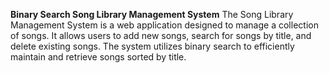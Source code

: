 **Binary Search Song Library Management System**
The Song Library Management System is a web application designed to manage a collection of songs. It allows users to add new songs, search for songs by title, and delete existing songs. The system utilizes binary search to efficiently maintain and retrieve songs sorted by title.
